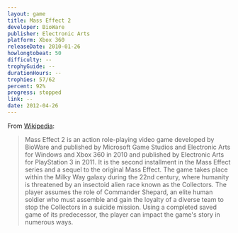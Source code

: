 ```yaml
---
layout: game
title: Mass Effect 2
developer: BioWare
publisher: Electronic Arts
platform: Xbox 360
releaseDate: 2010-01-26
howlongtobeat: 50
difficulty: --
trophyGuide: --
durationHours: --
trophies: 57/62
percent: 92%
progress: stopped
link: --
date: 2012-04-26
---
```


From [Wikipedia](https://en.wikipedia.org/wiki/Mass_Effect_2):

> Mass Effect 2 is an action role-playing video game developed by BioWare and published by Microsoft Game Studios and Electronic Arts for Windows and Xbox 360 in 2010 and published by Electronic Arts for PlayStation 3 in 2011. It is the second installment in the Mass Effect series and a sequel to the original Mass Effect. The game takes place within the Milky Way galaxy during the 22nd century, where humanity is threatened by an insectoid alien race known as the Collectors. The player assumes the role of Commander Shepard, an elite human soldier who must assemble and gain the loyalty of a diverse team to stop the Collectors in a suicide mission. Using a completed saved game of its predecessor, the player can impact the game's story in numerous ways.

